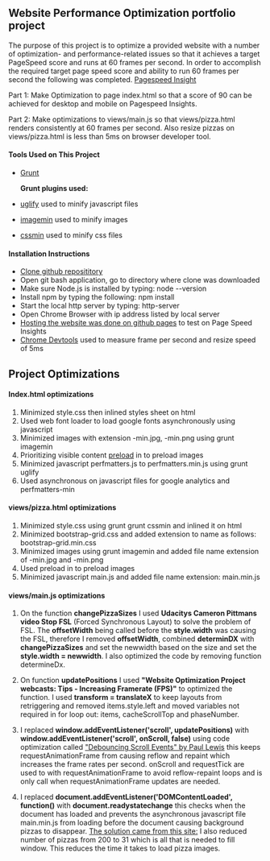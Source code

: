 ## Website Performance Optimization portfolio project

The purpose of this project is to optimize a provided website with a number of optimization- and performance-related issues so that it achieves a target PageSpeed score and runs at 60 frames per second. In order to accomplish the required target page speed score and ability to run 60 frames per second the following was completed. [Pagespeed Insight](https://developers.google.com/speed/pagespeed/insights/)

Part 1: Make Optimization to page index.html so that a score of 90 can be achieved for desktop and mobile on Pagespeed Insights.

Part 2: Make optimizations to views/main.js so that views/pizza.html renders consistently at 60 frames per second. Also resize pizzas on views/pizza.html
		is less than 5ms on browser developer tool.

#### Tools Used on This Project
* [Grunt](http://gruntjs.com/)

	**Grunt plugins used:**
* [uglify](https://www.npmjs.com/package/grunt-contrib-uglify) used to minify javascript files
* [imagemin](https://www.npmjs.com/package/grunt-contrib-imagemin) used to minify images
* [cssmin](https://www.npmjs.com/package/grunt-contrib-cssmin) used to minify css files

#### Installation Instructions
* [Clone github reposititory](https://github.com/ruben-socal/frontend-nanodegree-mobile-portfolio.git)
* Open git bash application, go to directory where clone was downloaded
* Make sure Node.js is installed by typing: node --version 
* Install npm by typing the following: npm install
* Start the local http server by typing: http-server
* Open Chrome Browser with ip address listed by  local server
* [Hosting the website was done on github pages](https://guides.github.com/features/pages/) to test on Page Speed Insights
*  [Chrome Devtools](https://developer.chrome.com/devtools) used to measure frame per second and resize speed of 5ms

## Project Optimizations

#### Index.html optimizations
1. Minimized style.css then inlined styles sheet on html
2. Used web font loader to load google fonts asynchronously using javascript
4. Minimized images with extension -min.jpg, -min.png using grunt imagemin
3. Prioritizing visible content [preload](https://developers.google.com/web/updates/2016/03/link-rel-preload) in <link> to preload images
5. Minimized javascript perfmatters.js to perfmatters.min.js using grunt uglify
6. Used asynchronous on javascript files for google analytics and perfmatters-min

#### views/pizza.html optimizations
1. Minimized style.css using grunt grunt cssmin and inlined it on html
2. Minimized bootstrap-grid.css and added extension to name as follows: bootstrap-grid.min.css
3. Minimized images using grunt imagemin and added file name extension of -min.jpg and -min.png
4. Used preload in <link> to preload images
5. Minimized javascript main.js and added file name extension: main.min.js

#### views/main.js optimizations
1. On the function **changePizzaSizes** I used **Udacitys Cameron Pittmans video Stop FSL** (Forced Synchronous Layout) to
   solve the problem of FSL. The **offsetWidth** being called before the **style.width**
   was causing the FSL, therefore I removed **offsetWidth**, combined **determinDX** with
   **changePizzaSizes** and set the newwidth based on the size and set the **style.width = newwidth**.
   I also optimized the code by removing function determineDx.

2. On function **updatePositions** I used **"Website Optimization Project webcasts: Tips - Increasing
   Framerate (FPS)"** to optimized the function. I used **transform = translateX** to keep layouts
   from retriggering and removed items.style.left and moved variables not required in
   for loop out: items, cacheScrollTop and phaseNumber.

3. I replaced **window.addEventListener('scroll', updatePositions)** with **window.addEventListener('scroll', onScroll, false)**
   using code optimization called ["Debouncing Scroll Events" by Paul Lewis](https://www.html5rocks.com/en/tutorials/speed/animations)
   this keeps requestAnimationFrame from causing reflow and repaint which increases the frame rates per second.
   onScroll and requestTick are used to with requestAnimationFrame to avoid reflow-repaint loops
   and is only call when requestAnimationFrame updates are needed.

4. I replaced **document.addEventListener('DOMContentLoaded', function()** with
   **document.readystatechange** this checks when the document has loaded and
   prevents the asynchronous javascript file main.min.js from loading before the document causing
   background pizzas to disappear. [The solution came from this site:](http://stackoverflow.com/questions/9237044/async-loaded-scripts-with-domcontentloaded-or-load-event-handlers-not-being-call)
   I also reduced number of pizzas from 200 to 31 which is all that is needed to fill window. This reduces the
   time it takes to load pizza images.